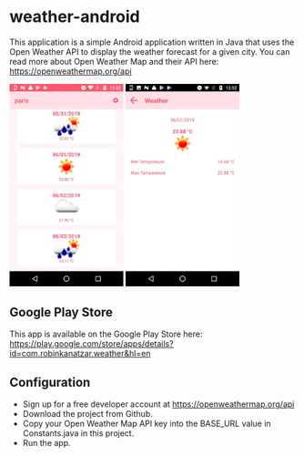 # weather-android
This application is a simple Android application written in Java that uses the Open Weather API to display the weather forecast for a given city. You can read more about Open Weather Map and their API here: https://openweathermap.org/api

<img src="forecast_list.png" alt="drawing" width="200"/>
<img src="forecast_detail.png" alt="drawing" width="200"/>

## Google Play Store
This app is available on the Google Play Store here: https://play.google.com/store/apps/details?id=com.robinkanatzar.weather&hl=en

## Configuration
* Sign up for a free developer account at https://openweathermap.org/api
* Download the project from Github.
* Copy your Open Weather Map API key into the BASE_URL value in Constants.java in this project.
* Run the app.
